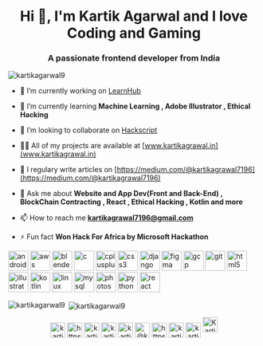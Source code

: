 <h1 align="center">Hi 👋, I'm Kartik Agarwal and I love Coding and Gaming</h1>
<h3 align="center">A passionate frontend developer from India</h3>

<p align="left"> <img src="https://komarev.com/ghpvc/?username=kartikagarwal9" alt="kartikagarwal9" /> </p>

- 🔭 I’m currently working on [LearnHub](mylearnhub.online)

- 🌱 I’m currently learning **Machine Learning , Adobe Illustrator , Ethical Hacking**

- 👯 I’m looking to collaborate on [Hackscript](hackscript.tech)

- 👨‍💻 All of my projects are available at [www.kartikagrawal.in](www.kartikagrawal.in)

- 📝 I regulary write articles on [https://medium.com/@kartikagrawal7196](https://medium.com/@kartikagrawal7196)

- 💬 Ask me about **Website and App Dev(Front and Back-End) , BlockChain Contracting , React , Ethical Hacking , Kotlin and more**

- 📫 How to reach me **kartikagrawal7196@gmail.com**

- ⚡ Fun fact **Won Hack For Africa by Microsoft Hackathon**

<p align="left"><img src="https://devicons.github.io/devicon/devicon.git/icons/android/android-original-wordmark.svg" alt="android" width="40" height="40"/> <img src="https://devicons.github.io/devicon/devicon.git/icons/amazonwebservices/amazonwebservices-original-wordmark.svg" alt="aws" width="40" height="40"/> <img src="https://download.blender.org/branding/community/blender_community_badge_white.svg" alt="blender" width="40" height="40"/> <img src="https://devicons.github.io/devicon/devicon.git/icons/c/c-original.svg" alt="c" width="40" height="40"/> <img src="https://devicons.github.io/devicon/devicon.git/icons/cplusplus/cplusplus-original.svg" alt="cplusplus" width="40" height="40"/> <img src="https://devicons.github.io/devicon/devicon.git/icons/css3/css3-original-wordmark.svg" alt="css3" width="40" height="40"/> <img src="https://devicons.github.io/devicon/devicon.git/icons/django/django-original.svg" alt="django" width="40" height="40"/> <img src="https://www.vectorlogo.zone/logos/figma/figma-icon.svg" alt="figma" width="40" height="40"/> <img src="https://www.vectorlogo.zone/logos/google_cloud/google_cloud-icon.svg" alt="gcp" width="40" height="40"/> <img src="https://www.vectorlogo.zone/logos/git-scm/git-scm-icon.svg" alt="git" width="40" height="40"/> <img src="https://devicons.github.io/devicon/devicon.git/icons/html5/html5-original-wordmark.svg" alt="html5" width="40" height="40"/> <img src="https://www.vectorlogo.zone/logos/adobe_illustrator/adobe_illustrator-icon.svg" alt="illustrator" width="40" height="40"/> <img src="https://www.vectorlogo.zone/logos/kotlinlang/kotlinlang-icon.svg" alt="kotlin" width="40" height="40"/> <img src="https://devicons.github.io/devicon/devicon.git/icons/linux/linux-original.svg" alt="linux" width="40" height="40"/> <img src="https://devicons.github.io/devicon/devicon.git/icons/mysql/mysql-original-wordmark.svg" alt="mysql" width="40" height="40"/> <img src="https://devicons.github.io/devicon/devicon.git/icons/photoshop/photoshop-plain.svg" alt="photoshop" width="40" height="40"/> <img src="https://devicons.github.io/devicon/devicon.git/icons/python/python-original.svg" alt="python" width="40" height="40"/> <img src="https://devicons.github.io/devicon/devicon.git/icons/react/react-original-wordmark.svg" alt="react" width="40" height="40"/></p>

<p><img align="left" src="https://github-readme-stats.vercel.app/api/top-langs/?username=kartikagarwal9&layout=compact" alt="kartikagarwal9" /></p>

<p>&nbsp;<img align="center" src="https://github-readme-stats.vercel.app/api?username=kartikagarwal9&show_icons=true" alt="kartikagarwal9" /></p>

<p align="center">
<a href="https://twitter.com/kartikagarwal07" target="blank"><img align="center" src="https://cdn.jsdelivr.net/npm/simple-icons@3.0.1/icons/twitter.svg" alt="kartikagarwal07" height="30" width="30" /></a>
<a href="https://www.linkedin.com/in/kartikagarwal99/" target="blank"><img align="center" src="https://cdn.jsdelivr.net/npm/simple-icons@3.0.1/icons/linkedin.svg" alt="https://www.linkedin.com/in/kartikagarwal99/" height="30" width="30" /></a>
<a href="https://stackoverflow.com/users/13894105/kartik-agarwal" target="blank"><img align="center" src="https://cdn.jsdelivr.net/npm/simple-icons@3.0.1/icons/stackoverflow.svg" alt="kartik-agarwal" height="30" width="30" /></a>
<a href="https://fb.com/kartikagarwal07" target="blank"><img align="center" src="https://cdn.jsdelivr.net/npm/simple-icons@3.0.1/icons/facebook.svg" alt="kartikagarwal07" height="30" width="30" /></a>
<a href="https://instagram.com/kartik_agarwal99" target="blank"><img align="center" src="https://cdn.jsdelivr.net/npm/simple-icons@3.0.1/icons/instagram.svg" alt="kartik_agarwal99" height="30" width="30" /></a>
<a href="https://medium.com/@kartikagrawal7196" target="blank"><img align="center" src="https://cdn.jsdelivr.net/npm/simple-icons@3.0.1/icons/medium.svg" alt="@kartikagrawal7196" height="30" width="30" /></a>
<a href="https://www.youtube.com/channel/UC9Jy8gOu8oFpPgjoazznQ6A" target="blank"><img align="center" src="https://cdn.jsdelivr.net/npm/simple-icons@3.0.1/icons/youtube.svg" alt="https://www.youtube.com/channel/UC9Jy8gOu8oFpPgjoazznQ6A" height="30" width="30" /></a>
<a href="https://www.codechef.com/users/kat199" target="blank"><img align="center" src="https://cdn.jsdelivr.net/npm/simple-icons@3.1.0/icons/codechef.svg" alt="kartik agarwal" height="30" width="30" /></a>
<a href="https://www.hackerrank.com/kartikagrawal711" target="blank"><img align="center" src="https://cdn.jsdelivr.net/npm/simple-icons@3.0.1/icons/hackerrank.svg" alt="kartikagrawal711" height="30" width="30" /></a>
<a href="https://dev.to/kartikagarwal9">
  <img src="https://d2fltix0v2e0sb.cloudfront.net/dev-badge.svg" alt="Kartik Agarwal's DEV Profile" height="30" width="30">
</a>
</p>

